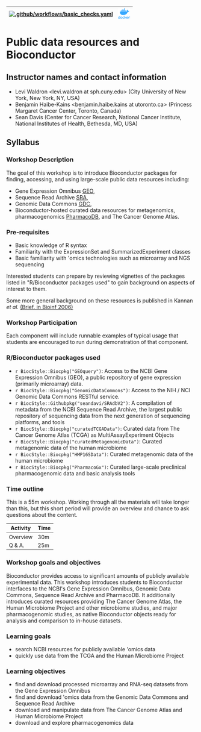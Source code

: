 | [![.github/workflows/basic_checks.yaml](https://github.com/waldronlab/PublicDataResources/workflows/.github/workflows/basic_checks.yaml/badge.svg)](https://github.com/waldronlab/PublicDataResources/actions) 	| [![Docker](https://github.com/Bioconductor/BioC2020/raw/master/docs/images/docker_icon.png)](https://hub.docker.com/repository/docker/waldronlab/publicdataresources) 	|
|:-:	|-	|

# Public data resources and Bioconductor

## Instructor names and contact information

* Levi Waldron <levi.waldron at sph.cuny.edu> (City University of New York, New York, NY, USA)
* Benjamin Haibe-Kains <benjamin.haibe.kains at utoronto.ca> (Princess Margaret Cancer Center, Toronto, Canada)
* Sean Davis <sdavis2 at mail.nih.gov> (Center for Cancer Research, National Cancer Institute, National Institutes of Health, Bethesda, MD, USA)

## Syllabus

### Workshop Description 

The goal of this workshop is to introduce Bioconductor packages for finding,
accessing, and using large-scale public data resources including:
* Gene Expression Omnibus [GEO](https://www.ncbi.nlm.nih.gov/geo),
* Sequence Read Archive [SRA](https://www.ncbi.nlm.nih.gov/sra),
* Genomic Data Commons [GDC](https://portal.gdc.cancer.gov/),
* Bioconductor-hosted curated data resources for metagenomics, pharmacogenomics [PharmacoDB](http://pharmacodb.ca/), and The Cancer Genome Atlas.

### Pre-requisites

* Basic knowledge of R syntax
* Familiarity with the ExpressionSet and SummarizedExperiment classes
* Basic familiarity with 'omics technologies such as microarray and NGS sequencing

Interested students can prepare by reviewing vignettes of the packages
listed in "R/Bioconductor packages used" to gain background on aspects
of interest to them.

Some more general background on these resources is published in Kannan
*et al.* [(Brief. in Bioinf
2006)](https://dx.doi.org/10.1093/bib/bbv080)

### Workshop Participation 

Each component will include runnable examples of typical usage that students are encouraged to run during demonstration of that component.

### R/Bioconductor packages used

* `r BiocStyle::Biocpkg("GEOquery")`: Access to the NCBI Gene Expression Omnibus (GEO), a public repository of gene expression (primarily microarray) data.
* `r BiocStyle::Biocpkg("GenomicDataCommons")`: Access to the NIH / NCI Genomic Data Commons RESTful service.
* `r BiocStyle::Githubpkg("seandavi/SRAdbV2")`: A compilation of metadata from the NCBI Sequence Read Archive, the largest public repository of sequencing data from the next generation of sequencing platforms, and tools
* `r BiocStyle::Biocpkg("curatedTCGAData")`: Curated data from The Cancer Genome Atlas (TCGA) as MultiAssayExperiment Objects
* `r BiocStyle::Biocpkg("curatedMetagenomicData")`: Curated metagenomic data of the human microbiome
* `r BiocStyle::Biocpkg("HMP16SData")`: Curated metagenomic data of the human microbiome
* `r BiocStyle::Biocpkg("PharmacoGx")`: Curated large-scale preclinical pharmacogenomic data and basic analysis tools


### Time outline

This is a 55m workshop. Working through all the materials will take
longer than this, but this short period will provide an overview and
chance to ask questions about the content.

| Activity                            | Time    |
|-------------------------------------|---------|
| Overview | 30m |
| Q & A.   | 25m |

### Workshop goals and objectives

Bioconductor provides access to significant amounts of publicly available 
experimental  data. This workshop introduces students to Bioconductor
interfaces to the NCBI's Gene Expression Omnibus, Genomic Data Commons,
Sequence Read Archive and PharmacoDB. It additionally introduces curated resources 
providing The Cancer Genome Atlas, the Human Microbiome Project and other 
microbiome studies, and major pharmacogenomic studies, as native Bioconductor
objects ready for analysis and comparison to in-house datasets.

### Learning goals

* search NCBI resources for publicly available 'omics data
* quickly use data from the TCGA and the Human Microbiome Project

### Learning objectives

* find and download processed microarray and RNA-seq datasets from the Gene Expression Omnibus
* find and download 'omics data from the Genomic Data Commons and Sequence Read Archive
* download and manipulate data from The Cancer Genome Atlas and Human Microbiome Project
* download and explore pharmacogenomics data
